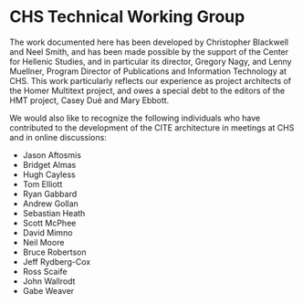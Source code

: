 # CHS Technical Working Group #
The work documented here has been developed by Christopher Blackwell and Neel Smith, and has been made possible by the support of the Center for Hellenic Studies, and in particular its director, Gregory Nagy, and Lenny Muellner, Program Director of Publications and Information Technology at CHS.  This work particularly reflects our experience as project architects of the Homer Multitext project, and owes a special debt to the editors of the HMT project, Casey Dué and Mary Ebbott.

We would also like to recognize the following individuals who have contributed to the development of the CITE architecture in meetings at CHS and in online discussions:

- Jason Aftosmis
- Bridget Almas
- Hugh Cayless
- Tom Elliott
- Ryan Gabbard
- Andrew Gollan
- Sebastian Heath
- Scott McPhee
- David Mimno
- Neil Moore
- Bruce Robertson
- Jeff Rydberg-Cox
- Ross Scaife
- John Wallrodt
- Gabe Weaver
